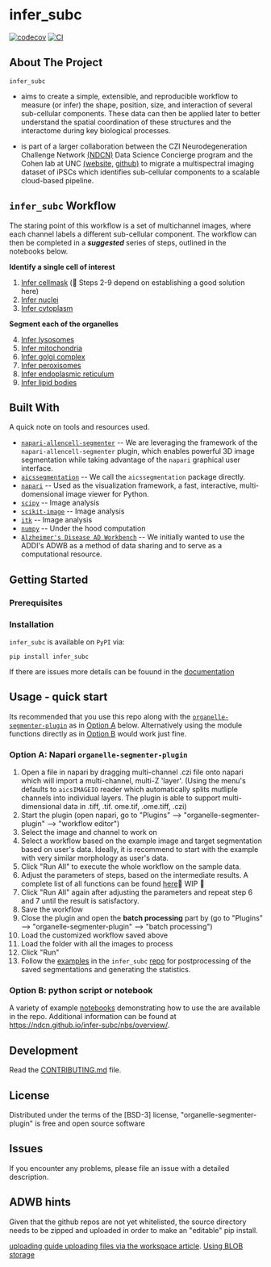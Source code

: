 # infer_subc

[![codecov](https://codecov.io/gh/ergonyc/infer-subc/branch/main/graph/badge.svg?token=infer-subc_token_here)](https://codecov.io/gh/ergonyc/infer-subc)
[![CI](https://github.com/ergonyc/infer-subc/actions/workflows/main.yml/badge.svg)](https://github.com/ergonyc/infer-subc/actions/workflows/main.yml)

## About The Project

`infer_subc` 
- aims to create a simple, extensible, and reproducible workflow to measure (or infer) the shape, position, size, and interaction of several sub-cellular components. These data can then be applied later to better understand the spatial coordination of these structures and the interactome during key biological processes.

- is part of a larger collaboration between the CZI Neurodegeneration Challenge Network [(NDCN)](https://chanzuckerberg.com/science/programs-resources/neurodegeneration-challenge/) Data Science Concierge program and the Cohen lab at UNC [(website,](https://cohenlaboratory.web.unc.edu/) [github)](https://github.com/SCohenLab) to migrate a multispectral imaging dataset of iPSCs which identifies sub-cellular components to a scalable cloud-based pipeline.  



## `infer_subc` Workflow

The staring point of this workflow is a set of multichannel images, where each channel labels a different sub-cellular component. The workflow can then be completed in a _**suggested**_ series of steps, outlined in the notebooks below.

**Identify a single cell of interest**

1. [Infer cellmask](./notebooks/01_infer_cellmask.ipynb) (🚨 Steps 2-9 depend on establishing a good solution here)
2. [Infer nuclei ](./notebooks/02_infer_nuclei.ipynb)
3. [Infer cytoplasm](./notebooks/03_infer_cytoplasm.ipynb) 

**Segment each of the organelles**

4. [Infer lysosomes](./notebooks/04_infer_lysosome.ipynb)
5. [Infer mitochondria](./notebooks/05_infer_mitochondria.ipynb)
6. [Infer golgi complex](./notebooks/06_infer_golgi.ipynb)
7. [Infer peroxisomes](./notebooks/07_infer_peroxisome.ipynb)
8. [Infer endoplasmic reticulum](./notebooks/08_infer_endoplasmic_reticulum.ipynb)
9. [Infer lipid bodies](./notebooks/09_infer_lipid_body.ipynb) 

## Built With

A quick note on tools and resources used.

- [`napari-allencell-segmenter`](https://github.com/AllenCell/napari-allencell-segmenter) -- We are leveraging the framework of the `napari-allencell-segmenter` plugin, which enables powerful 3D image segmentation while taking advantage of the `napari` graphical user interface. 
- [`aicssegmentation`](https://github.com/AllenCell/aics-segmentation) -- We call the `aicssegmentation` package directly.
- [`napari`](https://napari.org/stable/) -- Used as the visualization framework, a fast, interactive, multi-domensional image viewer for Python.
- [`scipy`](https://scipy.org/install/) -- Image analysis
- [`scikit-image`](https://scikit-image.org/) -- Image analysis
- [`itk`](https://itkpythonpackage.readthedocs.io/en/master/Quick_start_guide.html) -- Image analysis
- [`numpy`](https://numpy.org/) -- Under the hood computation
- [`Alzheimer's Disease AD Workbench`](https://www.alzheimersdata.org/ad-workbench) -- We initially wanted to use the ADDI's ADWB as a method of data sharing and to serve as a computational resource.


## Getting Started

### Prerequisites



### Installation
`infer_subc` is  available on `PyPI` via: 

```
pip install infer_subc
```

If there are issues more details can be fouund in the [documentation](https://ndcn.github.io/infer-subc/config/)


## Usage - quick start
Its recommended that you use this repo along with the [`organelle-segmenter-plugin`](https://github.com/ndcn/organelle-segmenter-plugin) as in [Option A](#option-a-napari-organelle-segmenter-plugin) below.  Alternatively using the module functions directly as in [Option B](#option-b-python-script-or-notebook) would work just fine.


### Option A: Napari `organelle-segmenter-plugin`

1. Open a file in napari by dragging multi-channel .czi file onto napari which will import a multi-channel, multi-Z 'layer'. (Using the menu's defaults to `aicsIMAGEIO` reader which automatically splits mutliple channels into individual layers.  The plugin is able to support multi-dimensional data in .tiff, .tif. ome.tif, .ome.tiff, .czi)
2. Start the plugin (open napari, go to "Plugins" --> "organelle-segmenter-plugin" --> "workflow editor")
3. Select the image and channel to work on
4. Select a workflow based on the example image and target segmentation based on user's data. Ideally, it is recommend to start with the example with very similar morphology as user's data.
5. Click "Run All" to execute the whole workflow on the sample data.
6. Adjust the parameters of steps, based on the intermediate results.  A complete list of all functions can be found [here](https://github.com/ndcn/infer-subc/blob/main/infer_subc/organelles_config/function_params.md)🚧 WIP 🚧
7. Click "Run All" again after adjusting the parameters and repeat step 6 and 7 until the result is satisfactory.
8. Save the workflow
9. Close the plugin and open the **batch processing** part by (go to "Plugins" --> "organelle-segmenter-plugin" --> "batch processing")
10. Load the customized workflow saved above 
11. Load the folder with all the images to process
12. Click "Run"
13. Follow the [examples](https://github.com/ndcn/infer-subc/blob/main/notebooks/14_final_workflow.ipynb) in the `infer_subc` [repo](https://github.com/ndcn/infer-subc/) for postprocessing of the saved segmentations and generating the statistics.  

### Option B: python script or notebook 

A variety of example [notebooks](https://github.com/ndcn/infer-subc/blob/main/notebooks/) demonstrating how to use the are available in the repo.  Additional information can be found at https://ndcn.github.io/infer-subc/nbs/overview/.  


## Development

Read the [CONTRIBUTING.md](CONTRIBUTING.md) file.

## License
Distributed under the terms of the [BSD-3] license,
"organelle-segmenter-plugin" is free and open source software

## Issues

If you encounter any problems, please file an issue with a detailed description.

## ADWB hints

Given that the github repos are not yet whitelisted, the source directory needs to be zipped and uploaded in order to make an "editable" pip install.

[uploading guide ](https://knowledgebase.aridhia.io/article/guidance-for-uploading-files/)
[uploading files via the workspace article](https://knowledgebase.aridhia.io/article/uploading-files-via-the-workspace/).
[Using BLOB storage](https://knowledgebase.aridhia.io/article/using-blob-storage/)
